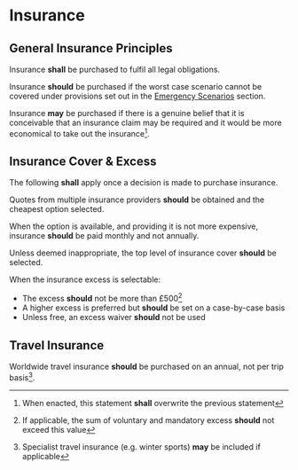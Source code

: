 # Insurance

## General Insurance Principles

Insurance **shall** be purchased to fulfil all legal obligations.

Insurance **should** be purchased if the worst case scenario cannot be covered under provisions set out in the [Emergency Scenarios](/emergency) section.

Insurance **may** be purchased if there is a genuine belief that it is conceivable that an insurance claim may be required and it would be more economical to take out the insurance[^3].

[^3]: When enacted, this statement **shall** overwrite the previous statement

## Insurance Cover & Excess

The following **shall** apply once a decision is made to purchase insurance.

Quotes from multiple insurance providers **should** be obtained and the cheapest option selected.

When the option is available, and providing it is not more expensive, insurance **should** be paid monthly and not annually.

Unless deemed inappropriate, the top level of insurance cover **should** be selected.

When the insurance excess is selectable:

* The excess **should** not be more than £500[^2]
* A higher excess is preferred but **should** be set on a case-by-case basis
* Unless free, an excess waiver **should** not be used

[^2]: If applicable, the sum of voluntary and mandatory excess **should** not exceed this value

## Travel Insurance

Worldwide travel insurance **should** be purchased on an annual, not per trip basis[^1].

[^1]: Specialist travel insurance (e.g. winter sports) **may** be included if applicable
